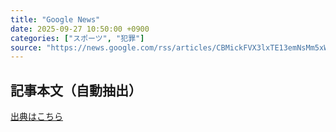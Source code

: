 ```yaml
---
title: "Google News"
date: 2025-09-27 10:50:00 +0900
categories: ["スポーツ", "犯罪"]
source: "https://news.google.com/rss/articles/CBMickFVX3lxTE13emNsMm5xWlRaQVYycElKLV85TTM1a1cyYm5sSXF1d18yVXhwR0t3WmpiSEhFelZMVll3UHVKVFQwUl9GeDV5Z3hnNUo3VURvR1pPRmx1OWRkRnRibmdMSC1NeUdrMDh5Wkh6ZkUzUWV6Zw?oc=5"
---
```


## 記事本文（自動抽出）
<body class="y0K44d EA71Tc" id="readabilityBody"></body>

[出典はこちら](https://news.google.com/rss/articles/CBMickFVX3lxTE13emNsMm5xWlRaQVYycElKLV85TTM1a1cyYm5sSXF1d18yVXhwR0t3WmpiSEhFelZMVll3UHVKVFQwUl9GeDV5Z3hnNUo3VURvR1pPRmx1OWRkRnRibmdMSC1NeUdrMDh5Wkh6ZkUzUWV6Zw?oc=5)
